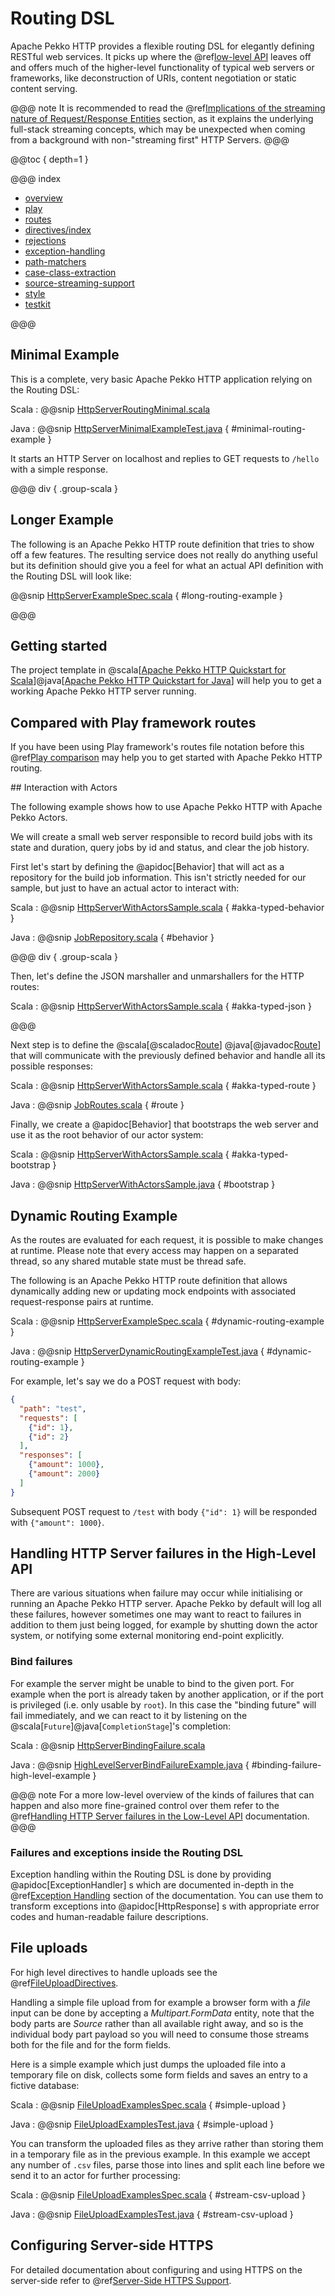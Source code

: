 # Routing DSL

Apache Pekko HTTP provides a flexible routing DSL for elegantly defining RESTful web services.
It picks up where the @ref[low-level API](../server-side/low-level-api.md) leaves off and offers much of the higher-level
functionality of typical web servers or frameworks, like deconstruction of URIs, content negotiation or
static content serving.

@@@ note
It is recommended to read the @ref[Implications of the streaming nature of Request/Response Entities](../implications-of-streaming-http-entity.md) section,
as it explains the underlying full-stack streaming concepts, which may be unexpected when coming
from a background with non-"streaming first" HTTP Servers.
@@@

@@toc { depth=1 }

@@@ index

* [overview](overview.md)
* [play](play-comparison.md)
* [routes](routes.md)
* [directives/index](directives/index.md)
* [rejections](rejections.md)
* [exception-handling](exception-handling.md)
* [path-matchers](path-matchers.md)
* [case-class-extraction](case-class-extraction.md)
* [source-streaming-support](source-streaming-support.md)
* [style](style-guide.md)
* [testkit](testkit.md)

@@@

## Minimal Example

This is a complete, very basic Apache Pekko HTTP application relying on the Routing DSL:

Scala
:  @@snip [HttpServerRoutingMinimal.scala](/docs/src/test/scala/docs/http/scaladsl/HttpServerRoutingMinimal.scala)

Java
:  @@snip [HttpServerMinimalExampleTest.java](/docs/src/test/java/docs/http/javadsl/HttpServerMinimalExampleTest.java) { #minimal-routing-example }

It starts an HTTP Server on localhost and replies to GET requests to `/hello` with a simple response.

@@@ div { .group-scala }

## Longer Example

The following is an Apache Pekko HTTP route definition that tries to show off a few features. The resulting service does
not really do anything useful but its definition should give you a feel for what an actual API definition with
the Routing DSL will look like:

@@snip [HttpServerExampleSpec.scala](/docs/src/test/scala/docs/http/scaladsl/HttpServerExampleSpec.scala) { #long-routing-example }

@@@

## Getting started

The project template in @scala[[Apache Pekko HTTP Quickstart for Scala](https://github.com/theiterators/pekko-http-quickstart-scala.g8)]@java[[Apache Pekko HTTP Quickstart for Java](https://github.com/theiterators/pekko-http-quickstart-java.g8)] will help you to get a working Apache Pekko HTTP server running.

## Compared with Play framework routes

If you have been using Play framework's routes file notation before this @ref[Play comparison](play-comparison.md) may help you to get started with Apache Pekko HTTP routing.

<a name="interaction-with-akka-typed">
## Interaction with Actors

The following example shows how to use Apache Pekko HTTP with Apache Pekko Actors.

We will create a small web server responsible to record build jobs with its state and duration, query jobs by
id and status, and clear the job history.

First let's start by defining the @apidoc[Behavior] that will act as a repository for the build job information. This isn't
strictly needed for our sample, but just to have an actual actor to interact with:

Scala
:  @@snip [HttpServerWithActorsSample.scala](/docs/src/test/scala/docs/http/scaladsl/HttpServerWithActorsSample.scala) { #akka-typed-behavior }

Java
:  @@snip [JobRepository.scala](/docs/src/test/java/docs/http/javadsl/JobRepository.java) { #behavior }

@@@ div { .group-scala }

Then, let's define the JSON marshaller and unmarshallers for the HTTP routes:

Scala
:  @@snip [HttpServerWithActorsSample.scala](/docs/src/test/scala/docs/http/scaladsl/HttpServerWithActorsSample.scala) { #akka-typed-json }

@@@

Next step is to define the
@scala[@scaladoc[Route](org.apache.pekko.http.scaladsl.server.index#Route=org.apache.pekko.http.scaladsl.server.RequestContext=%3Escala.concurrent.Future[org.apache.pekko.http.scaladsl.server.RouteResult])]
@java[@javadoc[Route](org.apache.pekko.http.javadsl.server.Route)]
that will communicate with the previously defined behavior
and handle all its possible responses:

Scala
:  @@snip [HttpServerWithActorsSample.scala](/docs/src/test/scala/docs/http/scaladsl/HttpServerWithActorsSample.scala) { #akka-typed-route }

Java
:  @@snip [JobRoutes.scala](/docs/src/test/java/docs/http/javadsl/JobRoutes.java) { #route }

Finally, we create a @apidoc[Behavior] that bootstraps the web server and use it as the root behavior of our actor system:

Scala
:  @@snip [HttpServerWithActorsSample.scala](/docs/src/test/scala/docs/http/scaladsl/HttpServerWithActorsSample.scala) { #akka-typed-bootstrap }

Java
:  @@snip [HttpServerWithActorsSample.java](/docs/src/test/java/docs/http/javadsl/HttpServerWithActorsSample.java) { #bootstrap }

## Dynamic Routing Example

As the routes are evaluated for each request, it is possible to make changes at runtime. Please note that every access
may happen on a separated thread, so any shared mutable state must be thread safe.

The following is an Apache Pekko HTTP route definition that allows dynamically adding new or updating mock endpoints with
associated request-response pairs at runtime.

Scala
:  @@snip [HttpServerExampleSpec.scala](/docs/src/test/scala/docs/http/scaladsl/HttpServerExampleSpec.scala) { #dynamic-routing-example }

Java
:  @@snip [HttpServerDynamicRoutingExampleTest.java](/docs/src/test/java/docs/http/javadsl/HttpServerDynamicRoutingExampleTest.java) { #dynamic-routing-example }

For example, let's say we do a POST request with body:

```json
{
  "path": "test",
  "requests": [
    {"id": 1},
    {"id": 2}
  ],
  "responses": [
    {"amount": 1000},
    {"amount": 2000}
  ]
}
```

Subsequent POST request to `/test` with body `{"id": 1}` will be responded with `{"amount": 1000}`.

## Handling HTTP Server failures in the High-Level API

There are various situations when failure may occur while initialising or running an Apache Pekko HTTP server.
Apache Pekko by default will log all these failures, however sometimes one may want to react to failures in addition
to them just being logged, for example by shutting down the actor system, or notifying some external monitoring
end-point explicitly.

### Bind failures

For example the server might be unable to bind to the given port. For example when the port
is already taken by another application, or if the port is privileged (i.e. only usable by `root`).
In this case the "binding future" will fail immediately, and we can react to it by listening on the @scala[`Future`]@java[`CompletionStage`]'s completion:

Scala
:  @@snip [HttpServerBindingFailure.scala](/docs/src/test/scala/docs/http/scaladsl/HttpServerBindingFailure.scala)

Java
:  @@snip [HighLevelServerBindFailureExample.java](/docs/src/test/java/docs/http/javadsl/server/HighLevelServerBindFailureExample.java) { #binding-failure-high-level-example }

@@@ note
For a more low-level overview of the kinds of failures that can happen and also more fine-grained control over them
refer to the @ref[Handling HTTP Server failures in the Low-Level API](../server-side/low-level-api.md#handling-http-server-failures-low-level) documentation.
@@@

### Failures and exceptions inside the Routing DSL

Exception handling within the Routing DSL is done by providing @apidoc[ExceptionHandler] s which are documented in-depth
in the @ref[Exception Handling](exception-handling.md) section of the documentation. You can use them to transform exceptions into
@apidoc[HttpResponse] s with appropriate error codes and human-readable failure descriptions.

## File uploads

For high level directives to handle uploads see the @ref[FileUploadDirectives](directives/file-upload-directives/index.md).

Handling a simple file upload from for example a browser form with a *file* input can be done
by accepting a *Multipart.FormData* entity, note that the body parts are *Source* rather than
all available right away, and so is the individual body part payload so you will need to consume
those streams both for the file and for the form fields.

Here is a simple example which just dumps the uploaded file into a temporary file on disk, collects
some form fields and saves an entry to a fictive database:

Scala
:  @@snip [FileUploadExamplesSpec.scala](/docs/src/test/scala/docs/http/scaladsl/server/FileUploadExamplesSpec.scala) { #simple-upload }

Java
:  @@snip [FileUploadExamplesTest.java](/docs/src/test/java/docs/http/javadsl/server/FileUploadExamplesTest.java) { #simple-upload }

You can transform the uploaded files as they arrive rather than storing them in a temporary file as
in the previous example. In this example we accept any number of `.csv` files, parse those into lines
and split each line before we send it to an actor for further processing:

Scala
:  @@snip [FileUploadExamplesSpec.scala](/docs/src/test/scala/docs/http/scaladsl/server/FileUploadExamplesSpec.scala) { #stream-csv-upload }

Java
:  @@snip [FileUploadExamplesTest.java](/docs/src/test/java/docs/http/javadsl/server/FileUploadExamplesTest.java) { #stream-csv-upload }

## Configuring Server-side HTTPS

For detailed documentation about configuring and using HTTPS on the server-side refer to @ref[Server-Side HTTPS Support](../server-side/server-https-support.md).
